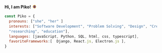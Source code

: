 


<p><strong>Hi, I am Piko! <a href="https://www.youtube.com/channel/UC8NoIbiu78iGMnh_xezgx8A"><img width="3%" alt="Piko Can Fly" src="assets/piko-header.png" /></a></strong></p>

```javascript
const Piko = {
  pronouns: ["she", "her" ]
  interests: ["Software Development", "Problem Solving", "Design", "Creative Coding", 
  "researching", "education"],
  languages: [javaScript, Python, SQL, html, css, typescript],
  favoriteFrameworks:[  Django, React.js, Electron.js ],   
}
```







